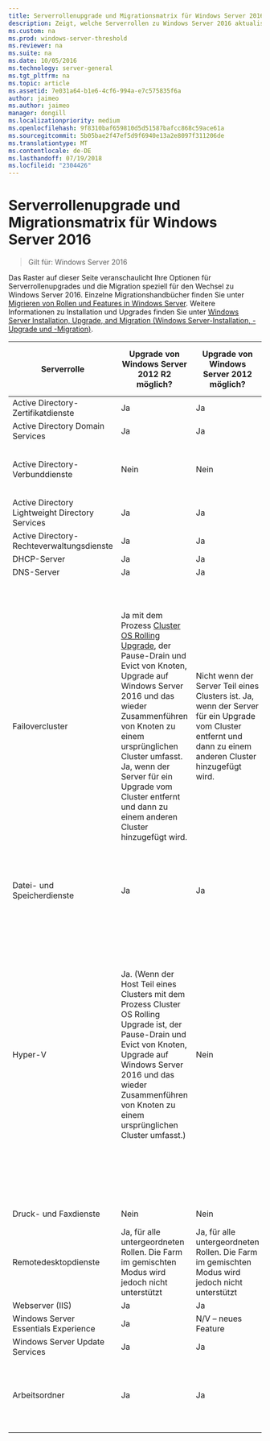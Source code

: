 ```yaml
---
title: Serverrollenupgrade und Migrationsmatrix für Windows Server 2016
description: Zeigt, welche Serverrollen zu Windows Server 2016 aktualisiert oder migriert werden können.
ms.custom: na
ms.prod: windows-server-threshold
ms.reviewer: na
ms.suite: na
ms.date: 10/05/2016
ms.technology: server-general
ms.tgt_pltfrm: na
ms.topic: article
ms.assetid: 7e031a64-b1e6-4cf6-994a-e7c575835f6a
author: jaimeo
ms.author: jaimeo
manager: dongill
ms.localizationpriority: medium
ms.openlocfilehash: 9f8310baf659810d5d51587bafcc868c59ace61a
ms.sourcegitcommit: 5b05bae2f47ef5d9f6940e13a2e8097f311206de
ms.translationtype: MT
ms.contentlocale: de-DE
ms.lasthandoff: 07/19/2018
ms.locfileid: "2304426"
---
```

# <a name="server-role-upgrade-and-migration-matrix-for-windows-server-2016"></a>Serverrollenupgrade und Migrationsmatrix für Windows Server 2016

>Gilt für: Windows Server 2016

Das Raster auf dieser Seite veranschaulicht Ihre Optionen für Serverrollenupgrades und die Migration speziell für den Wechsel zu Windows Server 2016. Einzelne Migrationshandbücher finden Sie unter [Migrieren von Rollen und Features in Windows Server](https://docs.microsoft.com/windows-server/get-started/migrate-roles-and-features). Weitere Informationen zu Installation und Upgrades finden Sie unter [Windows Server Installation, Upgrade, and Migration (Windows Server-Installation, -Upgrade und -Migration)](https://docs.microsoft.com/windows-server/get-started/installation-and-upgrade).

|Serverrolle|Upgrade von Windows Server 2012 R2 möglich?|Upgrade von Windows Server 2012 möglich?|Wird die Migration unterstützt?|Kann die Migration ohne Downtime abgeschlossen werden?|  
|-------------------|----------|--------------|--------------|----------|  
|Active Directory-Zertifikatdienste| Ja|    Ja|    Ja|    Nein|
|Active Directory Domain Services|  Ja|    Ja|    Ja|    Ja|
|Active Directory-Verbunddienste|  Nein| Nein| Ja|    Nein (neue Knoten müssen zur Farm hinzugefügt werden)|
|Active Directory Lightweight Directory Services|   Ja|    Ja|    Ja|    Ja|
|Active Directory-Rechteverwaltungsdienste|   Ja|    Ja|    Ja|    Nein|
|DHCP-Server|   Ja|    Ja|    Ja|    Ja|
|DNS-Server|    Ja|    Ja|    Ja|    Nein|
|Failovercluster|Ja mit dem Prozess [Cluster OS Rolling Upgrade](https://technet.microsoft.com/windows-server-docs/failover-clustering/cluster-operating-system-rolling-upgrade), der Pause-Drain und Evict von Knoten, Upgrade auf Windows Server 2016 und das wieder Zusammenführen von Knoten zu einem ursprünglichen Cluster umfasst. Ja, wenn der Server für ein Upgrade vom Cluster entfernt und dann zu einem anderen Cluster hinzugefügt wird.|Nicht wenn der Server Teil eines Clusters ist. Ja, wenn der Server für ein Upgrade vom Cluster entfernt und dann zu einem anderen Cluster hinzugefügt wird.  |Ja|Nicht für Windows Server 2012-Failovercluster. Ja, für Windows Server 2012 R2-Failovercluster mit virtuellen Hyper-V Computern, oder für Windows Server 2012 R2-Failovercluster, die die Rolle des Dateiservers mit horizontaler Skalierung ausführen. Weitere Informationen finden Sie unter [Cluster OS Rolling Upgrade](https://technet.microsoft.com/windows-server-docs/failover-clustering/cluster-operating-system-rolling-upgrade).|
|Datei- und Speicherdienste| Ja|    Ja|    Variiert je nach Sub-Feature|  Nein|
|Hyper-V| Ja. (Wenn der Host Teil eines Clusters mit dem Prozess Cluster OS Rolling Upgrade ist, der Pause-Drain und Evict von Knoten, Upgrade auf Windows Server 2016 und das wieder Zusammenführen von Knoten zu einem ursprünglichen Cluster umfasst.)|  Nein|   Ja|  Nicht für Windows Server 2012-Failovercluster. Ja, für Windows Server 2012 R2-Failovercluster mit virtuellen Hyper-V Computern, oder für Windows Server 2012 R2-Failovercluster, die die Rolle des Dateiservers mit horizontaler Skalierung ausführen. Weitere Informationen finden Sie unter [Cluster OS Rolling Upgrade](https://technet.microsoft.com/windows-server-docs/failover-clustering/cluster-operating-system-rolling-upgrade).| 
|Druck- und Faxdienste|    Nein| Nein| Ja (Printbrm.exe)| Nein|
|Remotedesktopdienste|   Ja, für alle untergeordneten Rollen. Die Farm im gemischten Modus wird jedoch nicht unterstützt|   Ja, für alle untergeordneten Rollen. Die Farm im gemischten Modus wird jedoch nicht unterstützt|   Ja|    Nein|
|Webserver (IIS)|  Ja|    Ja|    Ja|    Nein|
|Windows Server Essentials Experience|  Ja|    N/V – neues Feature|  Ja|    Nein|
|Windows Server Update Services|    Ja|    Ja|    Ja|    Nein|
|Arbeitsordner|  Ja|    Ja|    Ja|    Ja, vom Cluster WS 2012 R2, wenn [Cluster OS Rolling Upgrade](https://technet.microsoft.com/windows-server-docs/failover-clustering/cluster-operating-system-rolling-upgrade) ausgeführt wird.|

